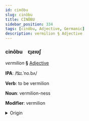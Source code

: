 ```yaml
---
id: cinôbu
slug: cinôbu
title: CİNÔBU
sidebar_position: 334
tags: [cinôbu, Adjective, Germanic]
description: vermilion § Adjective
---
```


### cinôbu&emsp;<span kind="abugida">ꞇȷƨıʋʃ</span>

*vermilion* **§** [Adjective](../../tags/Adjective)

**IPA**: /t͡ɕɪ.ˈno.bʌ/

**Verb**: to be vermilion

**Noun**: vermilion-ness

**Modifier**: vermilion

<details>
    <summary>Origin</summary>
    German Zinnober /tsɪˈnoːbɐ/<br/>
    <em>Germanic Language Family</em>
</details>